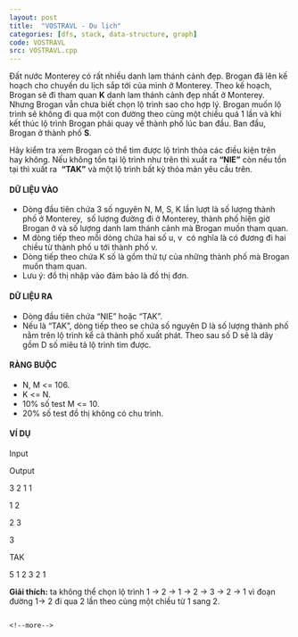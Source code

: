 ```yaml
---
layout: post
title:  "VOSTRAVL - Du lịch"
categories: [dfs, stack, data-structure, graph]
code: VOSTRAVL
src: VOSTRAVL.cpp
---
```


 Đất nước Monterey có rất nhiều danh lam thánh cảnh đẹp. Brogan đã lên kế hoạch cho chuyến du lịch sắp tới của mình ở Monterey. Theo kế hoạch, Brogan sẽ đi tham quan **K** danh lam thánh cảnh đẹp nhất ở Monterey. Nhưng Brogan vẫn chưa biết chọn lộ trình sao cho hợp lý. Brogan muốn lộ trình sẽ không đi qua một con đường theo cùng một chiều quá 1 lần và khi kết thúc lộ trình Brogan phải quay về thành phố lúc ban đầu. Ban đầu, Brogan ở thành phố **S**.

Hãy kiểm tra xem Brogan có thể tìm được lộ trình thỏa các điều kiện trên hay không. Nếu không tồn tại lộ trình như trên thì xuất ra **“NIE”** còn nếu tồn tại thì xuất ra  **“TAK”** và một lộ trình bất kỳ thỏa mản yêu cầu trên.

#### DỮ LIỆU VÀO

*   Dòng đầu tiên chứa 3 số nguyên N, M, S, K lần lượt là số lượng thành phố ở Monterey,  số lượng đường đi ở Monterey, thành phố hiện giờ Brogan ở và số lượng danh lam thánh cảnh mà Brogan muốn tham quan.
*   M dòng tiếp theo mỗi dòng chứa hai số u, v  có nghĩa là có đương đi hai chiều từ thành phố u tới thành phố v.
*   Dòng tiếp theo chứa K số là gồm thử tự của những thành phố mà Brogan muốn tham quan.
*   Lưu ý: đồ thị nhập vào đảm bảo là đồ thị đơn.

#### DỮ LIỆU RA

*   Dòng đầu tiên chứa “NIE” hoặc “TAK”.
*   Nếu là “TAK”, dòng tiếp theo se chứa số nguyên D là số lượng thành phố nằm trên lộ trình kể cả thành phố xuất phát. Theo sau số D sẽ là dãy gồm D số miêu tả lộ trình tìm được.

#### RÀNG BUỘC

*   N, M <= 106.
*   K <= N.
*   10% số test M <= 10.
*   20% số test đồ thị không có chu trình.

#### VÍ DỤ

Input

Output

3 2 1 1

1 2

2 3

3

TAK

5 1 2 3 2 1

**Giải thích:** ta không thể chọn lộ trình 1 -> 2 -> 1 -> 2 -> 3 -> 2 -> 1 vì đoạn đường 1-> 2 đi qua 2 lần theo cùng một chiều từ 1 sang 2. 
```

<!--more-->

